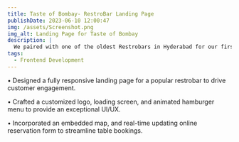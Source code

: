 ```yaml
---
title: Taste of Bombay- RestroBar Landing Page
publishDate: 2023-06-10 12:00:47
img: /assets/Screenshot.png
img_alt: Landing Page for Taste of Bombay
description: |
  We paired with one of the oldest Restrobars in Hyderabad for our first project and delivered a fully functional and responsive landing page that includes a reservation form to streamline online reservations.
tags:
  - Frontend Development
---
```


• Designed a fully responsive landing page for a popular restrobar to drive customer engagement.

• Crafted a customized logo, loading screen, and animated hamburger menu to provide an exceptional UI/UX.

• Incorporated an embedded map, and real-time updating online reservation form to streamline table bookings.
